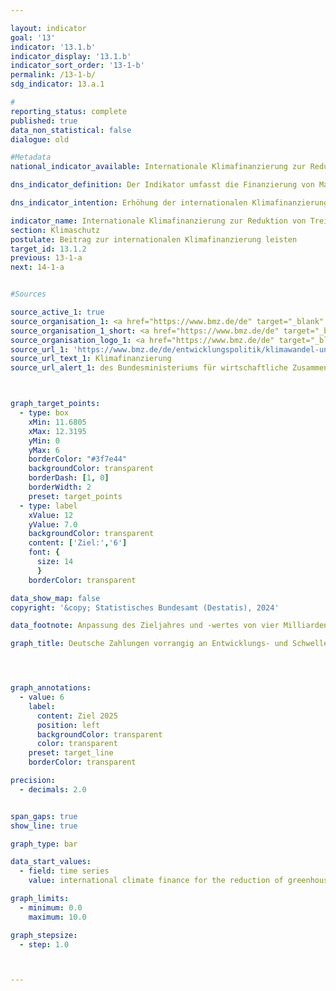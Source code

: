 ```yaml
---

layout: indicator        
goal: '13'        
indicator: '13.1.b'        
indicator_display: '13.1.b'        
indicator_sort_order: '13-1-b'        
permalink: /13-1-b/        
sdg_indicator: 13.a.1        

#
reporting_status: complete        
published: true        
data_non_statistical: false        
dialogue: old

#Metadata        
national_indicator_available: Internationale Klimafinanzierung zur Reduktion von Treibhausgasen und zur Anpassung an den Klimawandel        

dns_indicator_definition: Der Indikator umfasst die Finanzierung von Maßnahmen zur Reduktion von Treibhausgasen (<abbr title="Treibhausgas" tabindex="0">THG</abbr>), zur Anpassung an den Klimawandel sowie klimarelevante Maßnahmen zum Erhalt der Biodiversität und zum Waldschutz (Projekte zum Schutz, zu nachhaltiger Nutzung und Wiederaufforstung von Wald im Rahmen des <abbr title="Reducing Emissions from Deforestation and Forest Degradation (Minderung von Emissionen aus Entwaldung und Schädigung von Wäldern)" tabindex="0">REDD</abbr>+-Regelwerks). Die Maßnahmen erfolgen vorrangig in Entwicklungs- und Schwellenländern und werden aus deutschen Haushaltsmitteln (seit 2017&nbsp;einschließlich der Schenkungsäquivalente von Entwicklungskrediten) finanziert.        

dns_indicator_intention: Erhöhung der internationalen Klimafinanzierung auf mindestens 6 Mrd. Euro bis spätestens 2025        

indicator_name: Internationale Klimafinanzierung zur Reduktion von Treibhausgasen und zur Anpassung an den Klimawandel        
section: Klimaschutz        
postulate: Beitrag zur internationalen Klimafinanzierung leisten        
target_id: 13.1.2        
previous: 13-1-a        
next: 14-1-a        


#Sources        

source_active_1: true
source_organisation_1: <a href="https://www.bmz.de/de" target="_blank" onclick="return confirm_alert('des Bundesministeriums für wirtschaftliche Zusammenarbeit und Entwicklung', 'De')">Bundesministerium für wirtschaftliche Zusammenarbeit und Entwicklung</a>
source_organisation_1_short: <a href="https://www.bmz.de/de" target="_blank" onclick="return confirm_alert('des Bundesministeriums für wirtschaftliche Zusammenarbeit und Entwicklung', 'De')">Bundesministerium für wirtschaftliche Zusammenarbeit und Entwicklung</a>
source_organisation_logo_1: <a href="https://www.bmz.de/de" target="_blank" onclick="return confirm_alert('des Bundesministeriums für wirtschaftliche Zusammenarbeit und Entwicklung', 'De')"><img src="https://dns-indikatoren.de/public/OrgImgDe/bmz.png" alt="Bundesministerium für wirtschaftliche Zusammenarbeit und Entwicklung" title=" Klicken Sie hier um zur Homepage der Organisation Bundesministerium für wirtschaftliche Zusammenarbeit und Entwicklung zu gelangen." style="height:60px; width:148px; border:transparent"/></a>
source_url_1: 'https://www.bmz.de/de/entwicklungspolitik/klimawandel-und-entwicklung/klimafinanzierung'
source_url_text_1: Klimafinanzierung
source_url_alert_1: des Bundesministeriums für wirtschaftliche Zusammenarbeit und Entwicklung



graph_target_points:
  - type: box
    xMin: 11.6805
    xMax: 12.3195
    yMin: 0
    yMax: 6
    borderColor: "#3f7e44"
    backgroundColor: transparent
    borderDash: [1, 0]
    borderWidth: 2
    preset: target_points
  - type: label
    xValue: 12
    yValue: 7.0
    backgroundColor: transparent
    content: ['Ziel:','6']
    font: {
      size: 14
      }
    borderColor: transparent        

data_show_map: false        
copyright: '&copy; Statistisches Bundesamt (Destatis), 2024'        

data_footnote: Anpassung des Zieljahres und -wertes von vier Milliarden Euro bis 2020&nbsp;gemäß Grundsatzbeschluss 2022.        

graph_title: Deutsche Zahlungen vorrangig an Entwicklungs- und Schwellenländer zur Klimafinanzierung        




graph_annotations:
  - value: 6
    label:
      content: Ziel 2025
      position: left
      backgroundColor: transparent
      color: transparent
    preset: target_line
    borderColor: transparent        

precision:
  - decimals: 2.0


span_gaps: true        
show_line: true        

graph_type: bar        

data_start_values:
  - field: time series
    value: international climate finance for the reduction of greenhouse gases and adaptation to climate change        

graph_limits:
  - minimum: 0.0
    maximum: 10.0        

graph_stepsize:
  - step: 1.0



---
```

